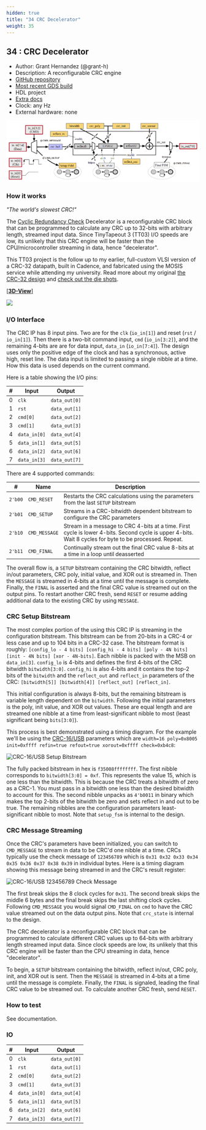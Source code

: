 ```yaml
---
hidden: true
title: "34 CRC Decelerator"
weight: 35
---
```


## 34 : CRC Decelerator

* Author: Grant Hernandez (@grant-h)
* Description: A reconfigurable CRC engine
* [GitHub repository](https://github.com/grant-h/tt03-crc-decelerator)
* [Most recent GDS build](https://github.com/grant-h/tt03-crc-decelerator/actions/runs/4768282381)
* HDL project
* [Extra docs](https://github.com/grant-h/tt03-crc-decelerator)
* Clock: any Hz
* External hardware: none

![picture](images/crc_decelerator_diag.png)

### How it works

_"The world's slowest CRC!"_

The [Cyclic Redundancy Check](https://en.wikipedia.org/wiki/Cyclic_redundancy_check) Decelerator is a
reconfigurable CRC block that can be programmed to calculate any CRC
up to 32-bits with arbitrary length, streamed input data. Since
TinyTapeout 3 (TT03) I/O speeds are low, its unlikely that this CRC engine will be
faster than the CPU/microcontroller streaming in data, hence "decelerator".

This TT03 project is the follow up to my earlier, full-custom VLSI version of a CRC-32 datapath, built in Cadence, and fabricated using the MOSIS service while attending my university. Read more about my original [the CRC-32 design](https://hernan.de/blog/vlsi-final-project/) and [check out the die shots](https://hernan.de/blog/crc-32-vlsi-design-die-shots/).

[[**3D-View**]](https://grant-h.github.io/tt03-crc-decelerator/)

<img src="https://grant-h.github.io/tt03-crc-decelerator/gds_render.png" width="500px" />

### I/O Interface

The CRC IP has 8 input pins. Two are for the `clk` (`io_in[1]`) and reset (`rst` / `io_in[1]`).
Then there is a two-bit command input, `cmd` (`io_in[3:2]`), and the remaining 4-bits are are for data input, `data_in` (`io_in[7:4]`). The design uses only the positive edge of the clock and has a synchronous, active high, reset line.
The data input is limited to passing a single nibble at a time. How this data is used depends on the current command.

Here is a table showing the I/O pins:

| # | Input        | Output        |
|---|--------------|---------------|
| 0 | `clk`        | `data_out[0]` |
| 1 | `rst`        | `data_out[1]` |
| 2 | `cmd[0]`     | `data_out[2]` |
| 3 | `cmd[1]`     | `data_out[3]` |
| 4 | `data_in[0]` | `data_out[4]` |
| 5 | `data_in[1]` | `data_out[5]` |
| 6 | `data_in[2]` | `data_out[6]` |
| 7 | `data_in[3]` | `data_out[7]` |

There are 4 supported commands:

| #       | Name          | Description        |
|---------|---------------|---------------|
| `2'b00` | `CMD_RESET`   | Restarts the CRC calculations using the parameters from the last `SETUP` bitstream |
| `2'b01` | `CMD_SETUP`   | Streams in a CRC-bitwidth dependent bitstream to configure the CRC parameters |
| `2'b10` | `CMD_MESSAGE` | Stream in a message to CRC 4-bits at a time. First cycle is lower 4-bits. Second cycle is upper 4-bits. Wait 8 cycles for byte to be processed. Repeat. |
| `2'b11` | `CMD_FINAL`   | Continually stream out the final CRC value 8-bits at a time in a loop until deasserted |

The overall flow is, a `SETUP` bitstream containing the
CRC bitwidth, reflect in/out parameters, CRC poly, initial value, and XOR out is streamed in.  Then the
`MESSAGE` is streamed in 4-bits at a time until the message is complete.
Finally, the `FINAL` is asserted and the final CRC value is streamed out on the output pins.
To restart another CRC fresh, send `RESET` or resume adding additional data to the existing CRC by using `MESSAGE`.

### CRC Setup Bitstream

The most complex portion of the using this CRC IP is streaming in the configuration bitstream. This bitstream can be from 20-bits in a CRC-4 or less case and up to 104 bits in a CRC-32 case. The bitstream format is roughly: `[config_lo - 4 bits] [config_hi - 4 bits] [poly - 4N bits] [init - 4N bits] [xor - 4N-bits]`.
Each nibble is packed with the MSB on `data_in[3]`. `config_lo` is 4-bits and defines the first 4-bits of the CRC bitwidth `bitwidth[3:0]`. `config_hi` is also 4-bits and it contains the top-2 bits of the `bitwidth` and the `reflect_out` and `reflect_in` parameters of the CRC: `[bitwidth[5]] [bitwidth[4]] [reflect_out] [reflect_in]`.

This initial configuration is always 8-bits, but the remaining bitstream is variable length dependent on the `bitwidth`. Following the initial parameters is the poly, init value, and XOR out values. These are equal length and are streamed one nibble at a time from least-significant nibble to most (least significant being `bits[3:0]`).

This process is best demonstrated using a timing diagram. For the example we'll be using the [CRC-16/USB](https://reveng.sourceforge.io/crc-catalogue/16.htm#crc.cat.crc-16-usb) parameters which are `width=16 poly=0x8005 init=0xffff refin=true refout=true xorout=0xffff check=0xb4c8`:

![CRC-16/USB Setup Bitstream](./diagram/crc16_usb_setup.png)

The fully packed bitstream in hex is `f35008ffffffff`. The first nibble corresponds to `bitwidth[3:0] = 0xf`. This represents the value 15, which is one less than the bitwidth. This is because the CRC treats a bitwidth of zero as a CRC-1. You must pass in a bitwidth one less than the desired bitwidth to account for this. The second nibble unpacks as `4'b0011` in binary which makes the top 2-bits of the bitwidth be zero and sets reflect in and out to be true. The remaining nibbles are the configuration parameters least-significant nibble to most. Note that `setup_fsm` is internal to the design.

### CRC Message Streaming

Once the CRC's parameters have been initialized, you can switch to `CMD_MESSAGE` to stream in data to be CRC'd one nibble at a time. CRCs typically use the check message of `123456789` which is `0x31 0x32 0x33 0x34 0x35 0x36 0x37 0x38 0x39` in individual bytes. Here is a timing diagram showing this message being streamed in and the CRC's result register:

![CRC-16/USB 123456789 Check Message](./diagram/crc16_usb_message.png)

The first break skips the 8 clock cycles for `0x31`. The second break skips the middle 6 bytes and the final break skips the last shifting clock cycles. Following `CMD_MESSAGE` you would signal `CMD_FINAL` on `cmd` to have the CRC value streamed out on the data output pins. Note that `crc_state` is internal to the design.

The CRC decelerator is a reconfigurable CRC block that can be programmed to
calculate different CRC values up to 64-bits with arbitrary length
streamed input data. Since clock speeds are low, its unlikely that this CRC
engine will be faster than the CPU streaming in data, hence "decelerator".

To begin, a `SETUP` bitstream containing the
bitwidth, reflect in/out, CRC poly, init, and XOR out is sent.  Then the
`MESSAGE` is streamed in 4-bits at a time until the message is complete.
Finally, the `FINAL` is signaled, leading the final CRC value to be streamed out.
To calculate another CRC fresh, send `RESET`.


### How to test

See documentation.


### IO

| # | Input        | Output       |
|---|--------------|--------------|
| 0 | `clk`  | `data_out[0]` |
| 1 | `rst`  | `data_out[1]` |
| 2 | `cmd[0]`  | `data_out[2]` |
| 3 | `cmd[1]`  | `data_out[3]` |
| 4 | `data_in[0]`  | `data_out[4]` |
| 5 | `data_in[1]`  | `data_out[5]` |
| 6 | `data_in[2]`  | `data_out[6]` |
| 7 | `data_in[3]`  | `data_out[7]` |

